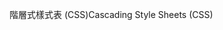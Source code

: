 <span data-ttu-id="2c450-101">階層式樣式表 (CSS)</span><span class="sxs-lookup"><span data-stu-id="2c450-101">Cascading Style Sheets (CSS)</span></span>
